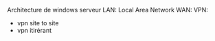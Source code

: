 Architecture de windows serveur
LAN: Local Area Network
WAN: 
VPN: 
- vpn site to site
- vpn itirérant

